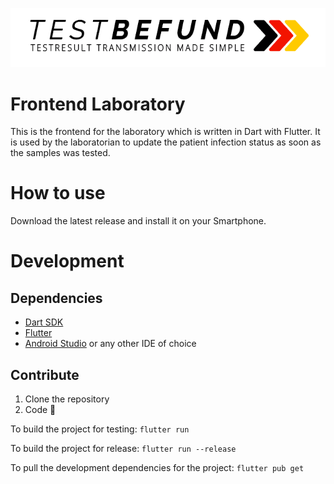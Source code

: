 ![logo](logo.png)

# Frontend Laboratory
This is the frontend for the laboratory which is written in Dart with Flutter.
It is used by the laboratorian to update the patient infection status as soon as the samples was tested.

# How to use
Download the latest release and install it on your Smartphone.

# Development
## Dependencies
- [Dart SDK](https://dart.dev/get-dart)
- [Flutter](https://flutter.dev/)
- [Android Studio](https://developer.android.com/studio) or any other IDE of choice

## Contribute
1. Clone the repository
2. Code 🎉

To build the project for testing:
```flutter run```

To build the project for release:
```flutter run --release```

To pull the development dependencies for the project:
```flutter pub get```

